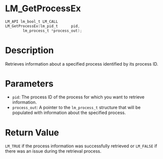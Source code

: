 # LM_GetProcessEx

```c
LM_API lm_bool_t LM_CALL
LM_GetProcessEx(lm_pid_t      pid,
		lm_process_t *process_out);
```

# Description
Retrieves information about a specified process identified by its process ID.

# Parameters
 - `pid`: The process ID of the process for which you want to
retrieve information.
 - `process_out`: A pointer to the `lm_process_t` structure that will be
populated with information about the specified process.

# Return Value
`LM_TRUE` if the process information was successfully
retrieved or `LM_FALSE` if there was an issue during the
retrieval process.
